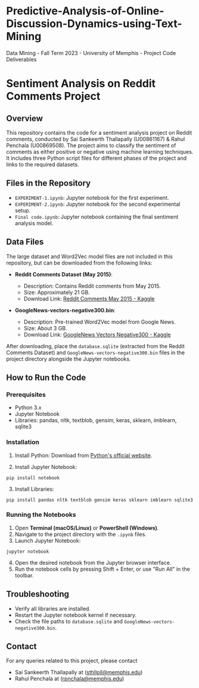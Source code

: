 # Predictive-Analysis-of-Online-Discussion-Dynamics-using-Text-Mining
Data Mining - Fall Term 2023 - University of Memphis - Project Code Deliverables
# Sentiment Analysis on Reddit Comments Project

## Overview
This repository contains the code for a sentiment analysis project on Reddit comments, conducted by Sai Sankeerth Thallapally (U00861167) & Rahul Penchala (U00869508). The project aims to classify the sentiment of comments as either positive or negative using machine learning techniques. It includes three Python script files for different phases of the project and links to the required datasets.

## Files in the Repository

- `EXPERIMENT-1.ipynb`: Jupyter notebook for the first experiment.
- `EXPERIMENT-2.ipynb`: Jupyter notebook for the second experimental setup.
- `Final code.ipynb`: Jupyter notebook containing the final sentiment analysis model.

## Data Files

The large dataset and Word2Vec model files are not included in this repository, but can be downloaded from the following links:

- **Reddit Comments Dataset (May 2015)**:
  - Description: Contains Reddit comments from May 2015.
  - Size: Approximately 21 GB.
  - Download Link: [Reddit Comments May 2015 - Kaggle](https://www.kaggle.com/datasets/kaggle/reddit-comments-may-2015)

- **GoogleNews-vectors-negative300.bin**:
  - Description: Pre-trained Word2Vec model from Google News.
  - Size: About 3 GB.
  - Download Link: [GoogleNews Vectors Negative300 - Kaggle](https://www.kaggle.com/datasets/leadbest/googlenewsvectorsnegative300?rvi=1)

After downloading, place the `database.sqlite` (extracted from the Reddit Comments Dataset) and `GoogleNews-vectors-negative300.bin` files in the project directory alongside the Jupyter notebooks.

## How to Run the Code

### Prerequisites
- Python 3.x
- Jupyter Notebook
- Libraries: pandas, nltk, textblob, gensim, keras, sklearn, imblearn, sqlite3

### Installation
1. Install Python: Download from [Python's official website](https://www.python.org/downloads/).

2. Install Jupyter Notebook:
```
pip install notebook
``` 
3. Install Libraries:
```
pip install pandas nltk textblob gensim keras sklearn imblearn sqlite3
```

### Running the Notebooks
1. Open **Terminal (macOS/Linux)** or **PowerShell (Windows)**.
2. Navigate to the project directory with the `.ipynb` files.
3. Launch Jupyter Notebook:
```
jupyter notebook
```
4. Open the desired notebook from the Jupyter browser interface.
5. Run the notebook cells by pressing Shift + Enter, or use "Run All" in the toolbar.

## Troubleshooting
- Verify all libraries are installed.
- Restart the Jupyter notebook kernel if necessary.
- Check the file paths to `database.sqlite` and `GoogleNews-vectors-negative300.bin`.

## Contact
For any queries related to this project, please contact 
- Sai Sankeerth Thallapally at (sthllpll@memphis.edu)
- Rahul Penchala at (rpnchala@memphis.edu)

    
